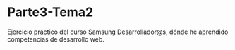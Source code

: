 # Parte3-Tema2
Ejercicio práctico del curso Samsung Desarrollador@s, dónde he aprendido competencias de desarrollo web.
